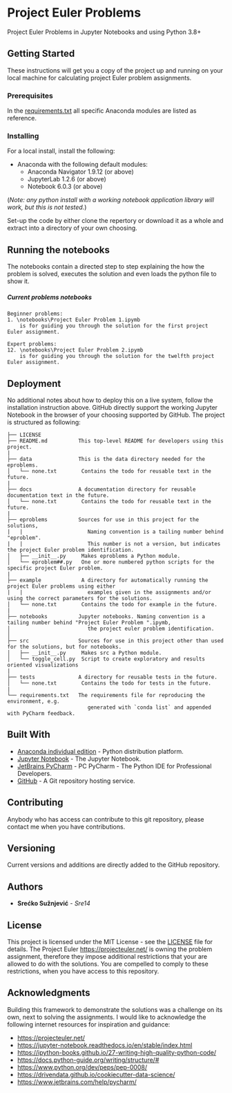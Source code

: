 # Project Euler Problems

Project Euler Problems in Jupyter Notebooks and using Python 3.8+

## Getting Started

These instructions will get you a copy of the project up and running on your local machine for calculating project
 Euler problem assignments. 

### Prerequisites

In the [requirements.txt](requirements.txt) all specific Anaconda modules are listed as reference.

### Installing

For a local install, install the following:
 * Anaconda with the following default modules:
   * Anaconda Navigator 1.9.12 (or above)
   * JupyterLab 1.2.6 (or above)
   * Notebook 6.0.3 (or above)

(*Note: any python install with a working notebook application library will work, but this is not tested.*)

Set-up the code by either clone the repertory or download it as a whole and extract into a directory of your own choosing.

## Running the notebooks

The notebooks contain a directed step to step explaining the how the problem is solved, executes the solution and even
 loads the python file to show it.

##### Current problems notebooks

```
Beginner problems:
1. \notebooks\Project Euler Problem 1.ipymb 
    is for guiding you through the solution for the first project Euler assignment. 

Expert problems:
12. \notebooks\Project Euler Problem 2.ipymb 
    is for guiding you through the solution for the twelfth project Euler assignment.
```

## Deployment

No additional notes about how to deploy this on a live system, follow the installation instruction above.
GitHub directly support the working Jupyter Notebook in the browser of your choosing supported by GitHub.
The project is structured as following:

```
├── LICENSE
├── README.md          This top-level README for developers using this project.
|
├── data               This is the data directory needed for the eproblems.
│   └── none.txt        Contains the todo for reusable text in the future.
|
├── docs               A documentation directory for reusable documentation text in the future.
│   └── none.txt        Contains the todo for reusable text in the future.
|
├── eproblems          Sources for use in this project for the solutions, 
|   |                     Naming convention is a tailing number behind "eproblem".
|   |                     This number is not a version, but indicates the project Euler problem identification.
│   ├── __init__.py     Makes eproblems a Python module.
│   └── eproblem##.py   One or more numbered python scripts for the specific project Euler problem.
|
├── example             A directory for automatically running the project Euler problems using either
|   |                     examples given in the assignments and/or using the correct parameters for the solutions.
│   └── none.txt        Contains the todo for example in the future.
|
├── notebooks          Jupyter notebooks. Naming convention is a tailing number behind "Project Euler Problem ".ipymb,
│                         the project euler problem identification.
│
├── src                Sources for use in this project other than used for the solutions, but for notebooks.
│   ├── __init__.py     Makes src a Python module.
│   └── toggle_cell.py  Script to create exploratory and results oriented visualizations
|
├── tests              A directory for reusable tests in the future.
│   └── none.txt        Contains the todo for tests in the future.
|
└── requirements.txt   The requirements file for reproducing the environment, e.g.
                          generated with `conda list` and appended with PyCharm feedback.
```

## Built With

* [Anaconda individual edition](https://www.anaconda.com/products/individual) - Python distribution platform.
* [Jupyter Notebook](https://jupyter.org/) - The Jupyter Notebook.
* [JetBrains PyCharm](https://www.jetbrains.com/pycharm/) - PC PyCharm - The Python IDE for Professional Developers.
* [GitHub](https://github.com/) - A Git repository hosting service.

## Contributing

Anybody who has access can contribute to this git repository, please contact me when you have contributions.

## Versioning

Current versions and additions are directly added to the GitHub repository.

## Authors

* **Srećko Sužnjević** - *Sre14* 

## License

This project is licensed under the MIT License - see the [LICENSE](LICENSE) file for details.
The Project Euler https://projecteuler.net/ is owning the problem assignment,
 therefore they impose additional restrictions that your are allowed to do with the solutions. 
You are compelled to comply to these restrictions, when you have access to this repository.

## Acknowledgments

Building this framework to demonstrate the solutions was a challenge on its own, next to solving the assignments. I would like to acknowledge the following internet resources for inspiration and guidance:
* https://projecteuler.net/
* https://jupyter-notebook.readthedocs.io/en/stable/index.html
* https://ipython-books.github.io/27-writing-high-quality-python-code/
* https://docs.python-guide.org/writing/structure/#
* https://www.python.org/dev/peps/pep-0008/
* https://drivendata.github.io/cookiecutter-data-science/
* https://www.jetbrains.com/help/pycharm/
